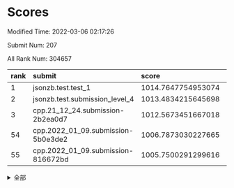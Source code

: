 # Scores

Modified Time: 2022-03-06 02:17:26

Submit Num: 207

All Rank Num: 304657

| rank |               submit               |       score        |       sigma        | pk_num |
| :--- | :--------------------------------- | :----------------- | :----------------- | :----- |
| 1    | jsonzb.test.test_1                 | 1014.7647754953074 | 0.8654261845976418 | 5890   |
| 2    | jsonzb.test.submission_level_4     | 1013.4834215645698 | 0.8258565601470199 | 5892   |
| 3    | cpp.21_12_24.submission-2b2ea0d7   | 1012.5673451667018 | 0.8084592665080202 | 5884   |
| 54   | cpp.2022_01_09.submission-5b0e3de2 | 1006.7873030227665 | 0.734450486496537  | 5891   |
| 55   | cpp.2022_01_09.submission-816672bd | 1005.7500291299616 | 0.7133938843949685 | 5883   |


<details>
<summary>全部</summary>

| rank |                 submit                 |       score        |       sigma        | pk_num |
| :--- | :------------------------------------- | :----------------- | :----------------- | :----- |
| 1    | jsonzb.test.test_1                     | 1014.7647754953074 | 0.8654261845976418 | 5890   |
| 2    | jsonzb.test.submission_level_4         | 1013.4834215645698 | 0.8258565601470199 | 5892   |
| 3    | cpp.21_12_24.submission-2b2ea0d7       | 1012.5673451667018 | 0.8084592665080202 | 5884   |
| 4    | gobigger.level_3.submission_level_3_26 | 1011.8280664375901 | 0.8075073318443137 | 5892   |
| 5    | gobigger.level_3.submission_level_3_34 | 1011.21069041948   | 0.7752297716667602 | 5884   |
| 6    | gobigger.level_3.submission_level_3_38 | 1011.1519179680693 | 0.7813887379529679 | 5888   |
| 7    | gobigger.level_3.submission_level_3_19 | 1011.0594649442675 | 0.7739956893632881 | 5887   |
| 8    | gobigger.level_3.submission_level_3_15 | 1010.8275676672185 | 0.7659099899585597 | 5887   |
| 9    | gobigger.level_3.submission_level_3_29 | 1010.8058916824227 | 0.7545231168980789 | 5882   |
| 10   | gobigger.level_3.submission_level_3_10 | 1010.7678410436905 | 0.763720752519476  | 5888   |
| 11   | gobigger.level_3.submission_level_3_48 | 1010.5105546393085 | 0.7731213302893448 | 5879   |
| 12   | gobigger.level_3.submission_level_3_44 | 1010.460757151606  | 0.7962294988240807 | 5883   |
| 13   | gobigger.level_3.submission_level_3_17 | 1010.392360651454  | 0.7702870969209947 | 5882   |
| 14   | gobigger.level_3.submission_level_3_43 | 1010.3721153239951 | 0.7641123943005846 | 5886   |
| 15   | gobigger.level_3.submission_level_3_2  | 1010.3135208184057 | 0.7571434339845434 | 5884   |
| 16   | gobigger.level_3.submission_level_3_42 | 1010.3131670283743 | 0.7791861220248243 | 5886   |
| 17   | gobigger.level_3.submission_level_3_13 | 1010.3067701696151 | 0.7510200694995366 | 5886   |
| 18   | gobigger.level_3.submission_level_3_1  | 1010.2251793815423 | 0.7603616477048697 | 5890   |
| 19   | gobigger.level_3.submission_level_3_5  | 1010.2118529816825 | 0.758672067593561  | 5888   |
| 20   | gobigger.level_3.submission_level_3_20 | 1010.1912085929698 | 0.7774650778355057 | 5887   |
| 21   | gobigger.level_3.submission_level_3_22 | 1010.1070877116181 | 0.7603737412624489 | 5879   |
| 22   | gobigger.level_3.submission_level_3_30 | 1010.093794282723  | 0.7805433751707844 | 5891   |
| 23   | gobigger.level_3.submission_level_3_27 | 1010.0817667690933 | 0.7817053668080567 | 5881   |
| 24   | gobigger.level_3.submission_level_3_7  | 1010.062900026635  | 0.7713688149193836 | 5887   |
| 25   | gobigger.level_3.submission_level_3_25 | 1010.0418524212367 | 0.7370414749741482 | 5888   |
| 26   | gobigger.level_3.submission_level_3_9  | 1010.0286317075215 | 0.7717596603550242 | 5888   |
| 27   | gobigger.level_3.submission_level_3_46 | 1010.0259298817441 | 0.7872605781914785 | 5885   |
| 28   | gobigger.level_3.submission_level_3_47 | 1009.9627876733429 | 0.756726814946451  | 5888   |
| 29   | gobigger.level_3.submission_level_3_18 | 1009.9541936369087 | 0.7514088765764575 | 5885   |
| 30   | gobigger.level_3.submission_level_3_11 | 1009.8985305403414 | 0.7469962451255953 | 5892   |
| 31   | gobigger.level_3.submission_level_3_49 | 1009.8777199514286 | 0.7779449143167061 | 5884   |
| 32   | gobigger.level_3.submission_level_3_0  | 1009.8455558750027 | 0.7612454905974798 | 5890   |
| 33   | gobigger.level_3.submission_level_3_39 | 1009.8231310110716 | 0.7446164438722369 | 5882   |
| 34   | gobigger.level_3.submission_level_3_16 | 1009.7532604236259 | 0.7613233807827905 | 5886   |
| 35   | gobigger.level_3.submission_level_3_6  | 1009.7405305350479 | 0.7486576179360325 | 5890   |
| 36   | gobigger.level_3.submission_level_3_37 | 1009.6131129623022 | 0.778005963912854  | 5884   |
| 37   | gobigger.level_3.submission_level_3_41 | 1009.5941033818618 | 0.7382534951079579 | 5886   |
| 38   | gobigger.level_3.submission_level_3_40 | 1009.5582085175129 | 0.7438338505506208 | 5886   |
| 39   | gobigger.level_3.submission_level_3_45 | 1009.5565461171658 | 0.7682013185076005 | 5885   |
| 40   | gobigger.level_3.submission_level_3_12 | 1009.5520816590426 | 0.7539132834575059 | 5886   |
| 41   | gobigger.level_3.submission_level_3_23 | 1009.5466482599645 | 0.7659835356370062 | 5885   |
| 42   | gobigger.level_3.submission_level_3_14 | 1009.4986402804594 | 0.7539920545048844 | 5886   |
| 43   | gobigger.level_3.submission_level_3_28 | 1009.3060823951439 | 0.7535209079225766 | 5887   |
| 44   | gobigger.level_3.submission_level_3_3  | 1009.0944796040217 | 0.7396079985180118 | 5891   |
| 45   | gobigger.level_3.submission_level_3_8  | 1009.0746815905089 | 0.7458871667115134 | 5885   |
| 46   | gobigger.level_3.submission_level_3_4  | 1009.0737831444301 | 0.7613235364321278 | 5885   |
| 47   | gobigger.level_3.submission_level_3_33 | 1009.0669016403203 | 0.7778718606946832 | 5885   |
| 48   | gobigger.level_3.submission_level_3_35 | 1008.986722012987  | 0.7549341042232672 | 5887   |
| 49   | gobigger.level_3.submission_level_3_31 | 1008.8876074692574 | 0.7514972996430609 | 5890   |
| 50   | gobigger.level_3.submission_level_3_32 | 1008.7442488323292 | 0.7531635433885411 | 5887   |
| 51   | gobigger.level_3.submission_level_3_24 | 1008.6135266012714 | 0.7499852572737764 | 5885   |
| 52   | gobigger.level_3.submission_level_3_36 | 1008.3069944742668 | 0.759991216610967  | 5880   |
| 53   | gobigger.level_3.submission_level_3_21 | 1008.3015647503569 | 0.7455450355140119 | 5891   |
| 54   | cpp.2022_01_09.submission-5b0e3de2     | 1006.7873030227665 | 0.734450486496537  | 5891   |
| 55   | cpp.2022_01_09.submission-816672bd     | 1005.7500291299616 | 0.7133938843949685 | 5883   |
| 56   | gobigger.level_1.submission_level_1_31 | 1004.9703049049807 | 0.7184370851234001 | 5886   |
| 57   | gobigger.level_1.submission_level_1_3  | 1004.9306808643228 | 0.7293879312936772 | 5889   |
| 58   | gobigger.level_1.submission_level_1_32 | 1004.2958122977703 | 0.7213939011432162 | 5888   |
| 59   | gobigger.level_1.submission_level_1_18 | 1004.194406864827  | 0.7137542955977012 | 5886   |
| 60   | gobigger.level_1.submission_level_1_41 | 1004.1660008685977 | 0.701979559786312  | 5889   |
| 61   | gobigger.level_1.submission_level_1_25 | 1004.1589977097317 | 0.7137972798986182 | 5885   |
| 62   | gobigger.level_1.submission_level_1_4  | 1004.1209714213528 | 0.7119364176131435 | 5887   |
| 63   | gobigger.level_1.submission_level_1_24 | 1004.0438602560539 | 0.7144209028751362 | 5889   |
| 64   | gobigger.level_1.submission_level_1_42 | 1003.9965898762296 | 0.7071156910783518 | 5891   |
| 65   | gobigger.level_1.submission_level_1_44 | 1003.9674310039399 | 0.7134106443815805 | 5885   |
| 66   | gobigger.level_1.submission_level_1_2  | 1003.8702242653454 | 0.7247000404807622 | 5888   |
| 67   | gobigger.level_1.submission_level_1_34 | 1003.7192732383749 | 0.7171793864250047 | 5891   |
| 68   | gobigger.level_1.submission_level_1_1  | 1003.6731317555294 | 0.7192478595120854 | 5884   |
| 69   | gobigger.level_1.submission_level_1_0  | 1003.6543263526441 | 0.7196999045648865 | 5884   |
| 70   | gobigger.level_1.submission_level_1_45 | 1003.5368724092665 | 0.7151775676786611 | 5890   |
| 71   | gobigger.level_1.submission_level_1_26 | 1003.475493385026  | 0.7123791671861447 | 5888   |
| 72   | gobigger.level_1.submission_level_1_48 | 1003.4712899047905 | 0.7090194654827185 | 5890   |
| 73   | gobigger.level_1.submission_level_1_38 | 1003.3922303985914 | 0.7200224628217256 | 5885   |
| 74   | gobigger.level_1.submission_level_1_49 | 1003.3080467207526 | 0.7132391786762089 | 5882   |
| 75   | gobigger.level_1.submission_level_1_33 | 1003.3055375614275 | 0.7203447309569365 | 5886   |
| 76   | gobigger.level_1.submission_level_1_39 | 1003.2745379942725 | 0.7163235396102937 | 5885   |
| 77   | gobigger.level_1.submission_level_1_11 | 1003.2450152344826 | 0.7155803252498951 | 5885   |
| 78   | gobigger.level_1.submission_level_1_15 | 1003.2234896890101 | 0.7120775081643522 | 5887   |
| 79   | gobigger.level_1.submission_level_1_19 | 1003.2230201676533 | 0.7224250728158784 | 5886   |
| 80   | gobigger.level_1.submission_level_1_36 | 1003.2125875507982 | 0.7105234570584195 | 5886   |
| 81   | gobigger.level_1.submission_level_1_8  | 1003.2100119293493 | 0.7223484079161345 | 5888   |
| 82   | gobigger.level_1.submission_level_1_14 | 1003.1626832450205 | 0.708552163634523  | 5888   |
| 83   | gobigger.level_1.submission_level_1_13 | 1003.1422384235567 | 0.7184168594853563 | 5886   |
| 84   | gobigger.level_1.submission_level_1_23 | 1003.1349578786942 | 0.7207330936841784 | 5891   |
| 85   | gobigger.level_1.submission_level_1_12 | 1003.0454389375594 | 0.7131783346036262 | 5886   |
| 86   | gobigger.level_1.submission_level_1_37 | 1003.0438463142963 | 0.7063231403839534 | 5883   |
| 87   | gobigger.level_1.submission_level_1_40 | 1003.0242257859393 | 0.7208809654628773 | 5889   |
| 88   | gobigger.level_1.submission_level_1_21 | 1002.9944079529291 | 0.7196688835648174 | 5888   |
| 89   | gobigger.level_1.submission_level_1_6  | 1002.9436760129747 | 0.7086333347876307 | 5887   |
| 90   | gobigger.level_1.submission_level_1_16 | 1002.916123689927  | 0.7072118474274626 | 5888   |
| 91   | gobigger.level_1.submission_level_1_22 | 1002.7339696368937 | 0.7147024598879813 | 5890   |
| 92   | gobigger.level_1.submission_level_1_17 | 1002.6940748906303 | 0.713708985217252  | 5890   |
| 93   | gobigger.level_1.submission_level_1_9  | 1002.6900913278517 | 0.7083968520420668 | 5892   |
| 94   | gobigger.level_1.submission_level_1_29 | 1002.5649635628057 | 0.7122466614855436 | 5885   |
| 95   | gobigger.level_1.submission_level_1_46 | 1002.5573779692721 | 0.711711879974728  | 5883   |
| 96   | gobigger.level_1.submission_level_1_47 | 1002.490556070631  | 0.7171397773024347 | 5891   |
| 97   | gobigger.level_1.submission_level_1_28 | 1002.4900985039355 | 0.7208699362640074 | 5885   |
| 98   | gobigger.level_1.submission_level_1_35 | 1002.4766326339544 | 0.7059182375469493 | 5890   |
| 99   | gobigger.level_1.submission_level_1_5  | 1002.4668500812919 | 0.7269802451344314 | 5885   |
| 100  | gobigger.level_1.submission_level_1_30 | 1002.4517342976486 | 0.7104282305427202 | 5885   |
| 101  | gobigger.level_1.submission_level_1_7  | 1002.4511029444926 | 0.7145031762938323 | 5894   |
| 102  | gobigger.level_1.submission_level_1_10 | 1002.3369937623353 | 0.7078051113290263 | 5888   |
| 103  | gobigger.level_1.submission_level_1_20 | 1002.2925544683609 | 0.7093714810698339 | 5886   |
| 104  | gobigger.level_1.submission_level_1_43 | 1002.2502428727407 | 0.7088160989283808 | 5886   |
| 105  | gobigger.level_1.submission_level_1_27 | 1001.9780800463018 | 0.7111115702103856 | 5885   |
| 106  | gobigger.random.submission_random_1    | 997.453561727497   | 0.7089566772535266 | 5891   |
| 107  | gobigger.random.submission_random_28   | 997.0943103161882  | 0.7029893236904541 | 5886   |
| 108  | gobigger.random.submission_random_24   | 996.9803768290443  | 0.7094251123090498 | 5884   |
| 109  | gobigger.random.submission_random_14   | 996.9123201202942  | 0.7220968728071977 | 5888   |
| 110  | gobigger.random.submission_random_49   | 996.8594758172339  | 0.7192330955068056 | 5889   |
| 111  | gobigger.random.submission_random_43   | 996.7347103533688  | 0.7044371652520588 | 5887   |
| 112  | gobigger.random.submission_random_37   | 996.6939177747595  | 0.7142420649777423 | 5882   |
| 113  | gobigger.random.submission_random_12   | 996.6747880011752  | 0.7059627903437173 | 5888   |
| 114  | gobigger.random.submission_random_44   | 996.5354473505018  | 0.715935062795698  | 5888   |
| 115  | gobigger.random.submission_random_39   | 996.4202754222522  | 0.7250870360637155 | 5893   |
| 116  | gobigger.random.submission_random_15   | 996.4158323229702  | 0.6973652618974782 | 5887   |
| 117  | gobigger.random.submission_random_30   | 996.3765776692127  | 0.7092319372583609 | 5884   |
| 118  | gobigger.random.submission_random_36   | 996.3523169818566  | 0.7057386076681589 | 5883   |
| 119  | gobigger.random.submission_random_21   | 996.349110762938   | 0.7168832628282015 | 5884   |
| 120  | gobigger.random.submission_random_17   | 996.3486837701913  | 0.7087263701714944 | 5890   |
| 121  | gobigger.random.submission_random_42   | 996.3114618315989  | 0.7155816017744809 | 5885   |
| 122  | gobigger.random.submission_random_2    | 996.2836493458703  | 0.7071683740606654 | 5888   |
| 123  | gobigger.random.submission_random_40   | 996.2784113036627  | 0.6988009325472466 | 5889   |
| 124  | gobigger.random.submission_random_41   | 996.2753284166499  | 0.7146668526964144 | 5889   |
| 125  | gobigger.random.submission_random_29   | 996.2694499415356  | 0.7182200596494001 | 5887   |
| 126  | gobigger.random.submission_random_22   | 996.2572784537255  | 0.7106299799418386 | 5888   |
| 127  | gobigger.random.submission_random_35   | 996.2283574923489  | 0.7194745069449456 | 5887   |
| 128  | gobigger.random.submission_random_26   | 996.1883648220148  | 0.6987578929724558 | 5888   |
| 129  | gobigger.random.submission_random_25   | 996.1637556401438  | 0.6979307720240394 | 5889   |
| 130  | gobigger.random.submission_random_23   | 996.1432484788938  | 0.7056274407944826 | 5886   |
| 131  | gobigger.random.submission_random_10   | 996.1249051164307  | 0.7271340538441196 | 5887   |
| 132  | gobigger.random.submission_random_38   | 996.0907962026743  | 0.7176339821023929 | 5886   |
| 133  | gobigger.random.submission_random_46   | 996.0325414610604  | 0.7064806333716998 | 5885   |
| 134  | gobigger.random.submission_random_20   | 996.0190772045075  | 0.7238477352422458 | 5884   |
| 135  | gobigger.random.submission_random_31   | 995.9886593661337  | 0.7132369772491801 | 5887   |
| 136  | gobigger.random.submission_random_47   | 995.9617112269452  | 0.7137579495414297 | 5891   |
| 137  | gobigger.random.submission_random_32   | 995.8751741997573  | 0.7194932842032218 | 5888   |
| 138  | gobigger.random.submission_random_4    | 995.7233942123968  | 0.7048423359800338 | 5887   |
| 139  | gobigger.random.submission_random_0    | 995.6611122797809  | 0.7065772165339911 | 5890   |
| 140  | gobigger.random.submission_random_18   | 995.6454732975084  | 0.700293750692856  | 5888   |
| 141  | gobigger.random.submission_random_5    | 995.63439792246    | 0.7047781437073305 | 5888   |
| 142  | gobigger.random.submission_random_34   | 995.6245158931542  | 0.7119735856340448 | 5887   |
| 143  | gobigger.random.submission_random_9    | 995.6019396558914  | 0.7043715307794536 | 5888   |
| 144  | gobigger.random.submission_random_27   | 995.5186240235425  | 0.7144739444018751 | 5892   |
| 145  | gobigger.random.submission_random_11   | 995.4921959118677  | 0.7073507772158212 | 5888   |
| 146  | gobigger.random.submission_random_19   | 995.4834000865499  | 0.7164298777249132 | 5889   |
| 147  | gobigger.random.submission_random_45   | 995.438394849709   | 0.7194595340199996 | 5890   |
| 148  | gobigger.random.submission_random_3    | 995.3088950962473  | 0.7193765945414716 | 5885   |
| 149  | gobigger.random.submission_random_13   | 995.2091964914314  | 0.7062882945169743 | 5885   |
| 150  | gobigger.random.submission_random_6    | 995.0415452300617  | 0.7194278819973274 | 5891   |
| 151  | gobigger.random.submission_random_33   | 994.9776746223471  | 0.7140346840296098 | 5890   |
| 152  | gobigger.random.submission_random_16   | 994.9741850421714  | 0.7036791119029611 | 5887   |
| 153  | gobigger.random.submission_random_8    | 994.9388276385159  | 0.7294252631187347 | 5887   |
| 154  | gobigger.random.submission_random_7    | 994.9058170916946  | 0.7195015120466529 | 5890   |
| 155  | gobigger.random.submission_random_48   | 994.8646524277137  | 0.7325387219843511 | 5889   |
| 156  | gobigger.level_2.submission_level_2_48 | 994.1882089117324  | 0.7303011123171563 | 5888   |
| 157  | gobigger.level_2.submission_level_2_36 | 993.9808648709954  | 0.7340957423773938 | 5887   |
| 158  | gobigger.level_2.submission_level_2_7  | 993.7417721958191  | 0.7310681181375352 | 5885   |
| 159  | gobigger.level_2.submission_level_2_11 | 993.4003372096772  | 0.7322768355998183 | 5885   |
| 160  | gobigger.level_2.submission_level_2_24 | 993.2049200390978  | 0.7341678347947423 | 5890   |
| 161  | gobigger.level_2.submission_level_2_8  | 993.1938910608475  | 0.7298601136539119 | 5889   |
| 162  | gobigger.level_2.submission_level_2_20 | 993.1712959614013  | 0.722533337999874  | 5893   |
| 163  | gobigger.level_2.submission_level_2_0  | 993.0777207180273  | 0.7346252856146013 | 5890   |
| 164  | gobigger.level_2.submission_level_2_25 | 993.0467626500088  | 0.7334690757882407 | 5894   |
| 165  | gobigger.level_2.submission_level_2_33 | 992.9436779480625  | 0.7310407626435746 | 5885   |
| 166  | gobigger.level_2.submission_level_2_43 | 992.8269127135753  | 0.7266408504725579 | 5885   |
| 167  | gobigger.level_2.submission_level_2_44 | 992.7765850374103  | 0.742690615320675  | 5886   |
| 168  | gobigger.level_2.submission_level_2_9  | 992.7699497396713  | 0.7470572111034218 | 5886   |
| 169  | gobigger.level_2.submission_level_2_1  | 992.6737506555062  | 0.749335340375491  | 5887   |
| 170  | gobigger.level_2.submission_level_2_46 | 992.5095635541802  | 0.7348110733935752 | 5884   |
| 171  | gobigger.level_2.submission_level_2_31 | 992.3996567438995  | 0.7507389690822809 | 5889   |
| 172  | gobigger.level_2.submission_level_2_14 | 992.3492420602439  | 0.7481408339939926 | 5886   |
| 173  | gobigger.level_2.submission_level_2_39 | 992.2895143708953  | 0.7394819851642798 | 5885   |
| 174  | gobigger.level_2.submission_level_2_19 | 992.2870379561396  | 0.7369862605193477 | 5885   |
| 175  | gobigger.level_2.submission_level_2_15 | 992.1592038612013  | 0.7643018442144297 | 5887   |
| 176  | gobigger.level_2.submission_level_2_30 | 992.1286435193831  | 0.7524072775621508 | 5889   |
| 177  | gobigger.level_2.submission_level_2_40 | 992.1184372562733  | 0.7429362726738564 | 5885   |
| 178  | gobigger.level_2.submission_level_2_32 | 992.0955551605175  | 0.7548086153853143 | 5888   |
| 179  | gobigger.level_2.submission_level_2_18 | 992.0002489517668  | 0.7590104180771463 | 5888   |
| 180  | gobigger.level_2.submission_level_2_47 | 991.9938827221741  | 0.7469342199335306 | 5886   |
| 181  | gobigger.level_2.submission_level_2_27 | 991.978766617919   | 0.7412847787960066 | 5891   |
| 182  | gobigger.level_2.submission_level_2_12 | 991.9480191873791  | 0.7326442417077151 | 5893   |
| 183  | gobigger.level_2.submission_level_2_34 | 991.9314340582733  | 0.7407136181546781 | 5887   |
| 184  | gobigger.level_2.submission_level_2_26 | 991.862488448179   | 0.7374696364142447 | 5883   |
| 185  | gobigger.level_2.submission_level_2_6  | 991.8455528280867  | 0.747063533908357  | 5892   |
| 186  | gobigger.level_2.submission_level_2_37 | 991.8380942676855  | 0.7415342221134785 | 5887   |
| 187  | gobigger.level_2.submission_level_2_28 | 991.8127097137327  | 0.7561285328676078 | 5884   |
| 188  | gobigger.level_2.submission_level_2_4  | 991.802382672494   | 0.749168975398607  | 5887   |
| 189  | gobigger.level_2.submission_level_2_42 | 991.7676909517519  | 0.7568666373846539 | 5887   |
| 190  | gobigger.level_2.submission_level_2_2  | 991.7111201770849  | 0.7468532766959989 | 5885   |
| 191  | gobigger.level_2.submission_level_2_49 | 991.6552882978924  | 0.754344523690939  | 5885   |
| 192  | gobigger.level_2.submission_level_2_10 | 991.6150125667891  | 0.7321853242483825 | 5885   |
| 193  | gobigger.level_2.submission_level_2_17 | 991.5573016118991  | 0.7719954702794436 | 5892   |
| 194  | gobigger.level_2.submission_level_2_38 | 991.5199739056732  | 0.7513354689274698 | 5888   |
| 195  | gobigger.level_2.submission_level_2_16 | 991.4734818221465  | 0.7688367986324327 | 5884   |
| 196  | gobigger.level_2.submission_level_2_13 | 991.4380850088852  | 0.7413008667700962 | 5888   |
| 197  | gobigger.level_2.submission_level_2_41 | 991.4194464178254  | 0.7557828064794392 | 5888   |
| 198  | gobigger.level_2.submission_level_2_35 | 991.277564281105   | 0.751594833869909  | 5887   |
| 199  | gobigger.level_2.submission_level_2_29 | 990.9656932081411  | 0.7480986126595748 | 5890   |
| 200  | gobigger.level_2.submission_level_2_5  | 990.9284869262673  | 0.752639600560876  | 5888   |
| 201  | gobigger.level_2.submission_level_2_45 | 990.7699325223076  | 0.7617980335292022 | 5888   |
| 202  | gobigger.level_2.submission_level_2_23 | 990.584739670754   | 0.7652052242257864 | 5891   |
| 203  | gobigger.level_2.submission_level_2_22 | 990.5118595922364  | 0.7580049760424822 | 5887   |
| 204  | gobigger.level_2.submission_level_2_21 | 990.2835676574887  | 0.7653791435272602 | 5885   |
| 205  | gobigger.level_2.submission_level_2_3  | 989.571539701002   | 0.7643352278444783 | 5888   |
| 206  | gobigger.none.submission_none_1        | 977.6092266887215  | 1.3597299435116121 | 5883   |
| 207  | gobigger.none.submission_none_0        | 976.2203492313189  | 1.3132448606292448 | 5890   |

</details>